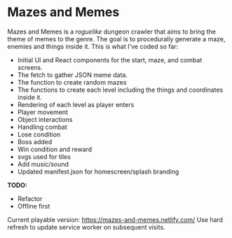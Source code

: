 # Mazes and Memes

Mazes and Memes is a *roguelike* dungeon crawler that aims to bring the theme of memes to the genre. The goal is to procedurally generate a maze, enemies and things inside it. This is what I've coded so far:

- Initial UI and React components for the start, maze, and combat screens.
- The fetch to gather JSON meme data.
- The function to create random mazes
- The functions to create each level including the things and coordinates inside it.
- Rendering of each level as player enters
- Player movement
- Object interactions
- Handling combat
- Lose condition
- Boss added
- Win condition and reward
- svgs used for tiles
- Add music/sound
- Updated manifest.json for homescreen/splash branding

**TODO:**
- Refactor
- Offline first

Current playable version: 
https://mazes-and-memes.netlify.com/
Use hard refresh to update service worker on subsequent visits.